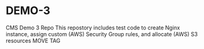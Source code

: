# DEMO-3
CMS Demo 3 Repo
This repostory includes test code to create Nginx instance, assign custom (AWS) Security Group rules, and allocate (AWS) S3 resources 
MOVE TAG
